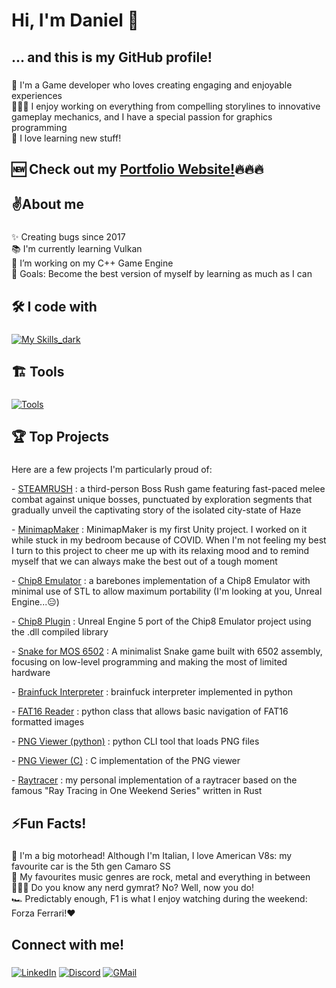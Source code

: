 Hi, I'm Daniel 👋
=================

###

###

... and this is my GitHub profile!
----------------------------------

###

👾 I'm a Game developer who loves creating engaging and enjoyable experiences  
🧑🏻‍💻 I enjoy working on everything from compelling storylines to innovative gameplay mechanics, and I have a special passion for graphics programming  
🏫 I love learning new stuff!

###

🆕 Check out my <a href="https://daxpress.github.io" target="_blank">Portfolio Website!</a>🔥🔥🔥
----------------------------------

✌️About me
----------

###

✨ Creating bugs since 2017  
📚 I'm currently learning Vulkan  
🌱 I’m working on my C++ Game Engine  
🎯 Goals: Become the best version of myself by learning as much as I can

###

🛠️ I code with
---------------

###

[![My Skills_dark](https://skillicons.dev/icons?i=unreal,unity,cpp,c,cs,py,rust&theme=dark)](https://skillicons.dev)

###

🏗️ Tools
---------

###

[![Tools](https://skillicons.dev/icons?i=cmake,git,vscode,visualstudio,rider,clion&theme=dark)](https://skillicons.dev)

###

🏆 Top Projects
---------------

###

Here are a few projects I'm particularly proud of:  
  
\- [STEAMRUSH](https://store.steampowered.com/app/2647100/STEAMRUSH/) : a third-person Boss Rush game featuring fast-paced melee combat against unique bosses, punctuated by exploration segments that gradually unveil the captivating story of the isolated city-state of Haze  

\- [MinimapMaker](https://github.com/daxpress/MinimapMaker) : MinimapMaker is my first Unity project. I worked on it while stuck in my bedroom because of COVID. When I'm not feeling my best I turn to this project to cheer me up with its relaxing mood and to remind myself that we can always make the best out of a tough moment  

\- [Chip8 Emulator](https://github.com/daxpress/Chip8Emulator) : a barebones implementation of a Chip8 Emulator with minimal use of STL to allow maximum portability (I'm looking at you, Unreal Engine...😑)

\- [Chip8 Plugin](https://github.com/daxpress/Chip8-Plugin) : Unreal Engine 5 port of the Chip8 Emulator project using the .dll compiled library

\- [Snake for MOS 6502](https://github.com/daxpress/6502_snake) : A minimalist Snake game built with 6502 assembly, focusing on low-level programming and making the most of limited hardware

\- [Brainfuck Interpreter](https://github.com/daxpress/brainfuck_in_python) : brainfuck interpreter implemented in python

\- [FAT16 Reader](https://github.com/daxpress/Fat16Reader) : python class that allows basic navigation of FAT16 formatted images

\- [PNG Viewer (python)](https://github.com/daxpress/python_simple_png_viewer) : python CLI tool that loads PNG files

\- [PNG Viewer (C)](https://github.com/daxpress/c_assignments/tree/main/png_viewer) : C implementation of the PNG viewer

\- [Raytracer](https://github.com/daxpress/rust_raytracer_series) : my personal implementation of a raytracer based on the famous "Ray Tracing in One Weekend Series" written in Rust

###

⚡Fun Facts!
-----------

###

🐎 I'm a big motorhead! Although I'm Italian, I love American V8s: my favourite car is the 5th gen Camaro SS  
🎸 My favourites music genres are rock, metal and everything in between  
🏋🏻‍♂️ Do you know any nerd gymrat? No? Well, now you do!  
🏎️ Predictably enough, F1 is what I enjoy watching during the weekend: Forza Ferrari!❤️

###

Connect with me!
----------------

###

[![LinkedIn](https://skillicons.dev/icons?i=linkedin&theme=dark)](https://www.linkedin.com/in/daniel-corrieri/)
[![Discord](https://skillicons.dev/icons?i=discord&theme=dark)](https://discordapp.com/users/380084195210297354)
[![GMail](https://skillicons.dev/icons?i=gmail&theme=dark)](mailto:danielcorrieri@gmail.com)

###

